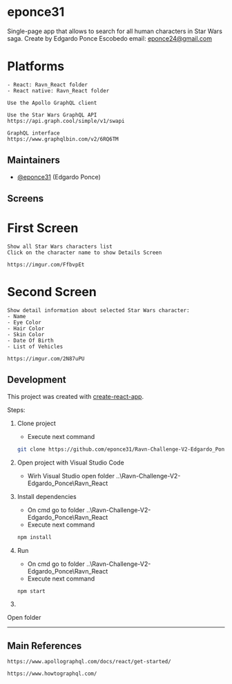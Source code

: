 # eponce31

Single-page app that allows to search for all human characters in Star Wars saga.
Create by Edgardo Ponce Escobedo
email: eponce24@gmail.com

# Platforms

    - React: Ravn_React folder
    - React native: Ravn_React folder

    Use the Apollo GraphQL client

    Use the Star Wars GraphQL API
    https://api.graph.cool/simple/v1/swapi

    GraphQL interface
    https://www.graphqlbin.com/v2/6RQ6TM

## Maintainers

- [@eponce31](https://github.com/eponce31) (Edgardo Ponce)

## Screens

# First Screen

    Show all Star Wars characters list
    Click on the character name to show Details Screen

    https://imgur.com/FfbvpEt

# Second Screen

    Show detail information about selected Star Wars character:
    - Name
    - Eye Color
    - Hair Color
    - Skin Color
    - Date Of Birth
    - List of Vehicles

    https://imgur.com/2N87uPU

## Development

This project was created with [create-react-app](https://facebook.github.io/create-react-app/docs/getting-started).

Steps:

1. Clone project

   - Execute next command

   ```bash
   git clone https://github.com/eponce31/Ravn-Challenge-V2-Edgardo_Ponce.git
   ```

2. Open project with Visual Studio Code

   - Wirh Visual Studio open folder ..\Ravn-Challenge-V2-Edgardo_Ponce\Ravn_React

3. Install dependencies

   - On cmd go to folder ..\Ravn-Challenge-V2-Edgardo_Ponce\Ravn_React
   - Execute next command

   ```bash
   npm install
   ```

4. Run

   - On cmd go to folder ..\Ravn-Challenge-V2-Edgardo_Ponce\Ravn_React
   - Execute next command

   ```bash
   npm start
   ```

3)

Open folder

---

## Main References

    https://www.apollographql.com/docs/react/get-started/

    https://www.howtographql.com/
